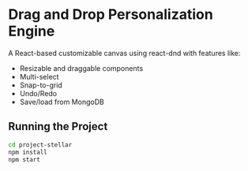 # Drag and Drop Personalization Engine

A React-based customizable canvas using react-dnd with features like:

- Resizable and draggable components
- Multi-select
- Snap-to-grid
- Undo/Redo
- Save/load from MongoDB

## Running the Project

```bash
cd project-stellar
npm install
npm start
